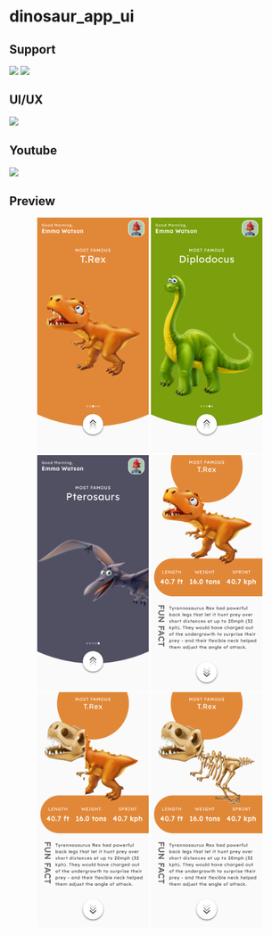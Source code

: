 # dinosaur_app_ui

## Support

<p>
<a href="https://sociabuzz.com/syarifhidayatullah2020/tribe" target='_blank'>
<img src="https://sociabuzz.s3.ap-southeast-1.amazonaws.com//landing-page/img/sociabuzz-logo.png" width="100"></a>

<a href="https://www.buymeacoffee.com/syarifhidayat"  target='_blank'>
<img src="https://media.tenor.com/Is0ELiJnoU0AAAAi/buymeacoffee-button.gif" width="100"></a>
</p>

## UI/UX

<a href=""  target='_blank'><img src="https://upload.wikimedia.org/wikipedia/commons/3/32/Dribbble_logo.png" width="100"></a>

## Youtube

<a href="https://youtu.be/JOb6XKxt668" target='_blank'>
<img src="https://upload.wikimedia.org/wikipedia/commons/thumb/b/b8/YouTube_Logo_2017.svg/200px-YouTube_Logo_2017.svg.png" width="100"></a>

## Preview

<p align="middle">
<img src="assets/previews/Screenshot_1685263008.png" width="200">
<img src="assets/previews/Screenshot_1685263012.png" width="200">
<img src="assets/previews/Screenshot_1685263018.png" width="200">
<img src="assets/previews/Screenshot_1685263029.png" width="200">
<img src="assets/previews/Screenshot_1685263046.png" width="200">
<img src="assets/previews/Screenshot_1685263049.png" width="200">
</p>
